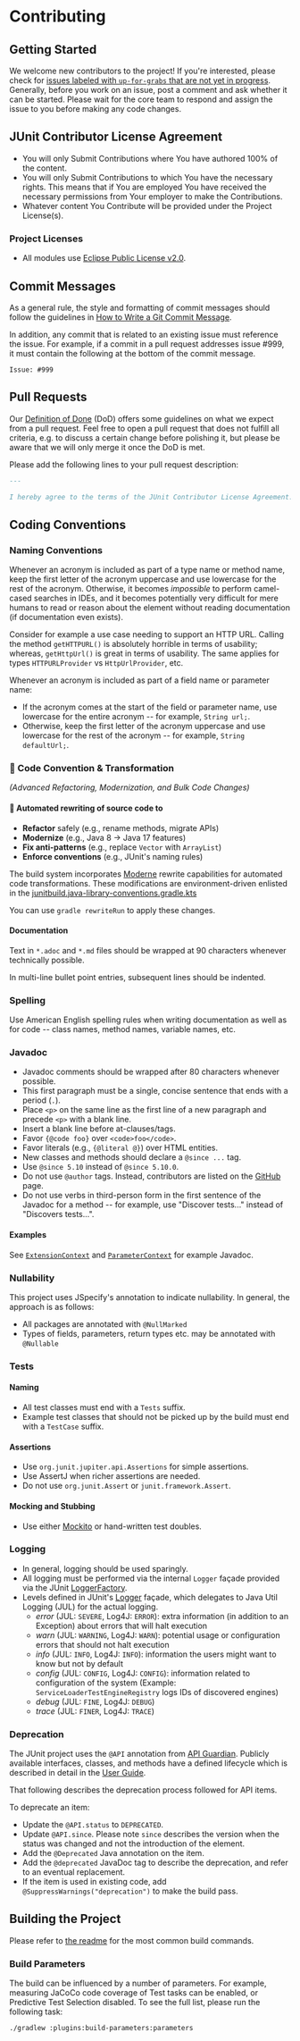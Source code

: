# Contributing

## Getting Started

We welcome new contributors to the project!
If you're interested, please check for [issues labeled with `up-for-grabs`
that are not yet in progress](https://github.com/junit-team/junit-framework/issues?q=sort%3Aupdated-desc%20is%3Aissue%20is%3Aopen%20label%3Aup-for-grabs%20-label%3A%22status%3A%20in%20progress%22).
Generally, before you work on an issue, post a comment and ask whether it can be started.
Please wait for the core team to respond and assign the issue to you before making any code
changes.

## JUnit Contributor License Agreement

- You will only Submit Contributions where You have authored 100% of the content.
- You will only Submit Contributions to which You have the necessary rights. This means
  that if You are employed You have received the necessary permissions from Your employer
  to make the Contributions.
- Whatever content You Contribute will be provided under the Project License(s).

### Project Licenses

- All modules use [Eclipse Public License v2.0](LICENSE.md).

## Commit Messages

As a general rule, the style and formatting of commit messages should follow the guidelines in
[How to Write a Git Commit Message](https://chris.beams.io/posts/git-commit/).

In addition, any commit that is related to an existing issue must reference the issue.
For example, if a commit in a pull request addresses issue \#999, it must contain the
following at the bottom of the commit message.

```
Issue: #999
```

## Pull Requests

Our [Definition of Done](https://github.com/junit-team/junit-framework/wiki/Definition-of-Done)
(DoD) offers some guidelines on what we expect from a pull request.
Feel free to open a pull request that does not fulfill all criteria, e.g. to discuss
a certain change before polishing it, but please be aware that we will only merge it
once the DoD is met.

Please add the following lines to your pull request description:

```markdown
---

I hereby agree to the terms of the JUnit Contributor License Agreement.
```

## Coding Conventions

### Naming Conventions

Whenever an acronym is included as part of a type name or method name, keep the first
letter of the acronym uppercase and use lowercase for the rest of the acronym. Otherwise,
it becomes _impossible_ to perform camel-cased searches in IDEs, and it becomes
potentially very difficult for mere humans to read or reason about the element without
reading documentation (if documentation even exists).

Consider for example a use case needing to support an HTTP URL. Calling the method
`getHTTPURL()` is absolutely horrible in terms of usability; whereas, `getHttpUrl()` is
great in terms of usability. The same applies for types `HTTPURLProvider` vs
`HttpUrlProvider`, etc.

Whenever an acronym is included as part of a field name or parameter name:

- If the acronym comes at the start of the field or parameter name, use lowercase for the
  entire acronym -- for example, `String url;`.
- Otherwise, keep the first letter of the acronym uppercase and use lowercase for the
  rest of the acronym -- for example, `String defaultUrl;`.

### 🚀 Code Convention & Transformation
*(Advanced Refactoring, Modernization, and Bulk Code Changes)*

#### 🔧 Automated rewriting of source code to
- **Refactor** safely (e.g., rename methods, migrate APIs)
- **Modernize** (e.g., Java 8 → Java 17 features)
- **Fix anti-patterns** (e.g., replace `Vector` with `ArrayList`)
- **Enforce conventions** (e.g., JUnit's naming rules)

The build system incorporates [Moderne](https://moderne.io/) rewrite capabilities for automated code transformations. These modifications are environment-driven enlisted in the [junitbuild.java-library-conventions.gradle.kts](gradle/plugins/common/src/main/kotlin/junitbuild.java-library-conventions.gradle.kts)

You can use `gradle rewriteRun` to apply these changes.

#### Documentation

Text in `*.adoc` and `*.md` files should be wrapped at 90 characters whenever technically
possible.

In multi-line bullet point entries, subsequent lines should be indented.

### Spelling

Use American English spelling rules when writing documentation as well as for
code -- class names, method names, variable names, etc.

### Javadoc

- Javadoc comments should be wrapped after 80 characters whenever possible.
- This first paragraph must be a single, concise sentence that ends with a period (`.`).
- Place `<p>` on the same line as the first line of a new paragraph and precede `<p>` with a blank line.
- Insert a blank line before at-clauses/tags.
- Favor `{@code foo}` over `<code>foo</code>`.
- Favor literals (e.g., `{@literal @}`) over HTML entities.
- New classes and methods should declare a `@since ...` tag.
- Use `@since 5.10` instead of `@since 5.10.0`.
- Do not use `@author` tags. Instead, contributors are listed on the [GitHub](https://github.com/junit-team/junit-framework/graphs/contributors) page.
- Do not use verbs in third-person form in the first sentence of the Javadoc for a method -- for example, use "Discover tests..." instead of "Discovers tests...".

#### Examples

See [`ExtensionContext`](junit-jupiter-api/src/main/java/org/junit/jupiter/api/extension/ExtensionContext.java) and
[`ParameterContext`](junit-jupiter-api/src/main/java/org/junit/jupiter/api/extension/ParameterContext.java) for example Javadoc.


### Nullability

This project uses JSpecify's annotation to indicate nullability. In general, the approach
is as follows:

- All packages are annotated with `@NullMarked`
- Types of fields, parameters, return types etc. may be annotated with `@Nullable`

### Tests

#### Naming

- All test classes must end with a `Tests` suffix.
- Example test classes that should not be picked up by the build must end with a `TestCase` suffix.

#### Assertions

- Use `org.junit.jupiter.api.Assertions` for simple assertions.
- Use AssertJ when richer assertions are needed.
- Do not use `org.junit.Assert` or `junit.framework.Assert`.

#### Mocking and Stubbing

- Use either [Mockito](https://github.com/mockito/mockito) or hand-written test doubles.

### Logging

- In general, logging should be used sparingly.
- All logging must be performed via the internal `Logger` façade provided via the JUnit [LoggerFactory](https://github.com/junit-team/junit-framework/blob/main/junit-platform-commons/src/main/java/org/junit/platform/commons/logging/LoggerFactory.java).
- Levels defined in JUnit's [Logger](https://github.com/junit-team/junit-framework/blob/main/junit-platform-commons/src/main/java/org/junit/platform/commons/logging/Logger.java) façade, which delegates to Java Util Logging (JUL) for the actual logging.
  - _error_ (JUL: `SEVERE`, Log4J: `ERROR`): extra information (in addition to an Exception) about errors that will halt execution
  - _warn_ (JUL: `WARNING`, Log4J: `WARN`): potential usage or configuration errors that should not halt execution
  - _info_ (JUL: `INFO`, Log4J: `INFO`): information the users might want to know but not by default
  - _config_ (JUL: `CONFIG`, Log4J: `CONFIG`): information related to configuration of the system (Example: `ServiceLoaderTestEngineRegistry` logs IDs of discovered engines)
  - _debug_ (JUL: `FINE`, Log4J: `DEBUG`)
  - _trace_ (JUL: `FINER`, Log4J: `TRACE`)

### Deprecation

The JUnit project uses the `@API` annotation from [API Guardian](https://github.com/apiguardian-team/apiguardian).
Publicly available interfaces, classes, and methods have a defined lifecycle
which is described in detail in the [User Guide](https://docs.junit.org/current/user-guide/#api-evolution).

That following describes the deprecation process followed for API items.

To deprecate an item:
- Update the `@API.status` to `DEPRECATED`.
- Update `@API.since`. Please note `since` describes the version when the
  status was changed and not the introduction of the element.
- Add the `@Deprecated` Java annotation on the item.
- Add the `@deprecated` JavaDoc tag to describe the deprecation, and refer to
  an eventual replacement.
- If the item is used in existing code, add `@SuppressWarnings("deprecation")`
  to make the build pass.

## Building the Project

Please refer to [the readme](README.md#building-from-source) for the most common
build commands.

### Build Parameters

The build can be influenced by a number of parameters. For example, measuring
JaCoCo code coverage of Test tasks can be enabled, or Predictive Test Selection
disabled. To see the full list, please run the following task:

`./gradlew :plugins:build-parameters:parameters`
